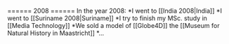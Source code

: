 ====== 2008 ======
In the year 2008:
*I went to [[India 2008|India]]
*I went to [[Suriname 2008|Suriname]]
*I try to finish my MSc. study in [[Media Technology]]
*We sold a model of [[Globe4D]] the [[Museum for Natural History in Maastricht]]
*...
